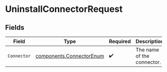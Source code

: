 # UninstallConnectorRequest


## Fields

| Field                                                                | Type                                                                 | Required                                                             | Description                                                          |
| -------------------------------------------------------------------- | -------------------------------------------------------------------- | -------------------------------------------------------------------- | -------------------------------------------------------------------- |
| `Connector`                                                          | [components.ConnectorEnum](../../models/components/connectorenum.md) | :heavy_check_mark:                                                   | The name of the connector.                                           |